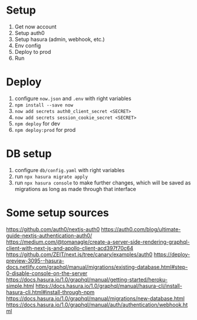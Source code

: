 # Setup
1. Get now account
1. Setup auth0
1. Setup hasura (admin, webhook, etc.)
1. Env config
1. Deploy to prod
1. Run

# Deploy
1. configure `now.json` and `.env` with right variables
1. `npm install --save now`
1. `now add secrets auth0_client_secret <SECRET>`
1. `now add secrets session_cookie_secret <SECRET>`
1. `npm deploy` for dev
1. `npm deploy:prod` for prod

# DB setup
1. configure `db/config.yaml` with right variables
1. run `npx hasura migrate apply`
1. run `npx hasura console` to make further changes, which will be saved as migrations as long as made through that interface

# Some setup sources
https://github.com/auth0/nextjs-auth0
https://auth0.com/blog/ultimate-guide-nextjs-authentication-auth0/
https://medium.com/@tomanagle/create-a-server-side-rendering-graphql-client-with-next-js-and-apollo-client-acd397f70c64
https://github.com/ZEIT/next.js/tree/canary/examples/auth0
https://deploy-preview-3095--hasura-docs.netlify.com/graphql/manual/migrations/existing-database.html#step-0-disable-console-on-the-server
https://docs.hasura.io/1.0/graphql/manual/getting-started/heroku-simple.html
https://docs.hasura.io/1.0/graphql/manual/hasura-cli/install-hasura-cli.html#install-through-npm
https://docs.hasura.io/1.0/graphql/manual/migrations/new-database.html
https://docs.hasura.io/1.0/graphql/manual/auth/authentication/webhook.html
